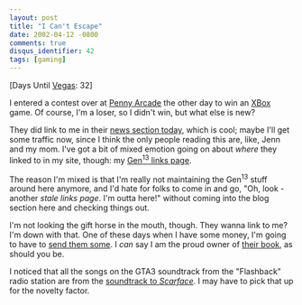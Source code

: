 ```yaml
---
layout: post
title: "I Can't Escape"
date: 2002-04-12 -0800
comments: true
disqus_identifier: 42
tags: [gaming]
---
```

[Days Until [Vegas](/archive/2002/04/08/vegas-baby-vegas.aspx): 32]

 I entered a contest over at [Penny
Arcade](http://www.penny-arcade.com/) the other day to win an
[XBox](http://www.xbox.com) game. Of course, I'm a loser, so I didn't
win, but what else is new?

 They did link to me in their [news section
today](http://www.penny-arcade.com/news2002-04-12.html), which is cool;
maybe I'll get some traffic now, since I think the only people reading
this are, like, Jenn and my mom. I've got a bit of mixed emotion going
on about *where* they linked to in my site, though: my [Gen<sup>13</sup> links
page](/gen13/genlinks.html).

 The reason I'm mixed is that I'm really not maintaining the Gen<sup>13</sup>
stuff around here anymore, and I'd hate for folks to come in and go,
"Oh, look - another *stale links page*. I'm outta here!" without coming
into the blog section here and checking things out.

 I'm not looking the gift horse in the mouth, though. They wanna link to
me? I'm down with that. One of these days when I have some money, I'm
going to have to [send them
some](http://www.penny-arcade.com/clubpa.php3). I *can* say I am the
proud owner of [their
book](http://www.kiwepublishing.com/bookstore/pennybooks.html), as
should you be.

 I noticed that all the songs on the GTA3 soundtrack from the
"Flashback" radio station are from the [soundtrack to
*Scarface*](http://www.amazon.com/exec/obidos/ASIN/B000024613/mhsvortex).
I may have to pick that up for the novelty factor.
